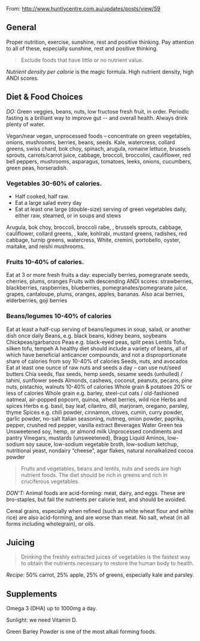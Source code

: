 From: http://www.huntlycentre.com.au/updates/posts/view/59

## General 

Proper nutrition, exercise, sunshine, rest and positive thinking. Pay attention to all of these, especially sunshine, rest and positive thinking.

> Exclude foods that have little or no nutrient value.

*Nutrient density per calorie* is the magic formula.  High nutrient density, high ANDI scores.

## Diet & Food Choices

*DO:* Green veggies, beans, nuts, low fructose fresh fruit, in order.  Periodic fasting is a brilliant way to improve gut -- and overall health.  Always drink plenty of water.

Vegan/near vegan, unprocessed foods – concentrate on green vegetables, onions, mushrooms, berries, beans, seeds. Kale, watercress, collard greens, swiss chard, bok choy, spinach, arugula, romaine lettuce, brussels sprouts, carrots/carrot juice, cabbage, broccoli, broccolini, cauliflower, red bell peppers, mushrooms, asparagus, tomatoes, leeks, onions, cucumbers, green peas, horseradish.

### Vegetables 30-60% of calories.
- Half cooked, half raw. 
- Eat a large salad every day
- Eat at least one large (double-size) serving of green vegetables daily, either raw, steamed, or in soups and stews

Arugula, bok choy, broccoli, broccoli rabe, , brussels sprouts, cabbage, cauliflower, collard greens, , kale, kohlrabi, mustard greens, radishes, red cabbage, turnip greens, watercress, White, cremini, portobello, oyster, maitake, and reishi mushrooms.


### Fruits 10-40% of calories.
Eat at 3 or more fresh fruits a day: especially berries, pomegranate seeds, cherries, plums, oranges
Fruits with descending ANDI scores: strawberries, blackberries, raspberries, blueberries, pomegranates/pomegranate juice, grapes, cantaloupe, plums, oranges, apples, bananas. Also acai berries, elderberries, goji berries

### Beans/legumes 10-40% of calories
Eat at least a half-cup serving of beans/legumes in soup, salad, or another dish once daily
Beans, e.g. black beans, kidney beans, soybeans
Chickpeas/garbanzos
Peas e.g. black-eyed peas, split peas
Lentils
Tofu, silken tofu, tempeh
A healthy diet should include a variety of beans, all of which have beneficial anticancer compounds, and not a disproportionate share of calories from soy
10-40% of calories
Seeds, nuts, and avocados
Eat at least one ounce of raw nuts and seeds a day – can use nut/seed butters
Chia seeds, flax seeds, hemp seeds, sesame seeds (unhulled) / tahini, sunflower seeds
Almonds, cashews, coconut, peanuts, pecans, pine nuts, pistachio, walnuts
10-40% of calories
Whole grain & potatoes
20% or less of calories
Whole grain e.g. barley, steel-cut oats / old-fashioned oatmeal, air-popped popcorn, quinoa, wheat berries, wild rice
Herbs and spices
Herbs e.g. basil, bay leaf, cilantro, dill, marjoram, oregano, parsley, thyme
Spices e.g. chili powder, cinnamon, cloves, cumin, curry powder, garlic powder, no-salt Italian seasoning, nutmeg, onion powder, paprika, pepper, crushed red pepper, vanilla extract
Beverages
Water
Green tea
Unsweetened soy, hemp, or almond milk
Unprocessed condiments and pantry
Vinegars, mustards (unsweetened), Bragg Liquid Aminos, low-sodium soy sauce, low-sodium vegetable broth, low-sodium ketchup, nutritional yeast, nondairy “cheese”, agar flakes, natural nonalkalized cocoa powder
> Fruits and vegetables, beans and lentils, nuts and seeds are high nutrient foods. The diet should be rich in greens and rich in cruciferous vegetables.

*DON'T:* Animal foods are acid-forming: meat, dairy, and eggs.  These are bro-staples, but fail the nutrients per calorie test, and should be avoided.

Cereal grains, especially when refined (such as white wheat flour and white rice) are also acid-forming, and are worse than meat.  No salt, wheat (in all forms including wholegrain), or oils.

## Juicing

> Drinking the freshly extracted juices of vegetables is the fastest way to obtain the nutrients necessary to restore the human body to health.

*Recipe:* 50% carrot, 25% apple, 25% of greens, especially kale and parsley.

## Supplements 

Omega 3 (DHA) up to 1000mg a day.

Sunlight: we need Vitamin D.

Green Barley Powder is one of the most alkali forming foods.